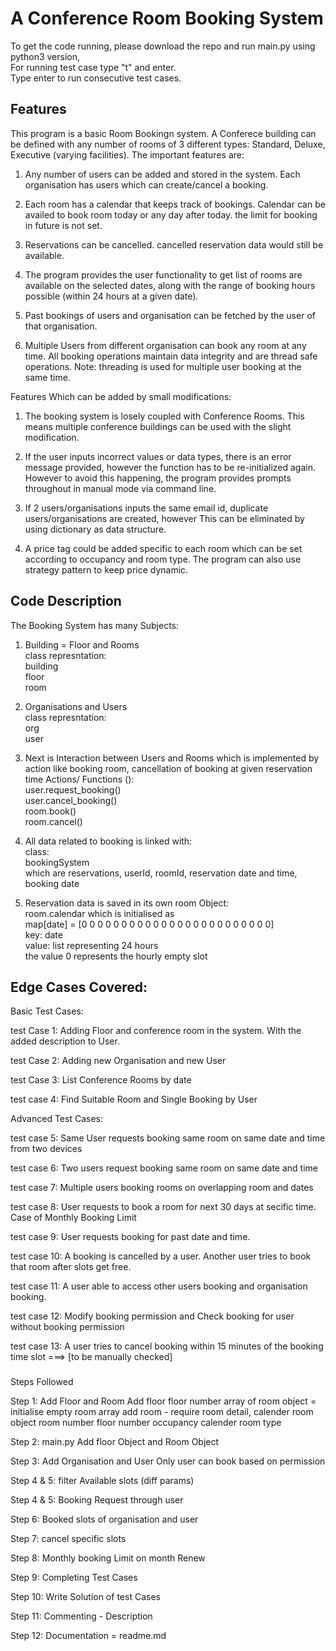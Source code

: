 
# A Conference Room Booking System

To get the code running, please download the repo and run main.py using python3 version,<br/>
For running test case type "t" and enter.<br/>
Type enter to run consecutive test cases.<br/>

## Features

This program is a basic Room Bookingn system. A Conferece building can be defined with any number of rooms of 3 different types: Standard, Deluxe, Executive (varying facilities). The important features are:<br/>

1. Any number of users can be added and stored in the system. Each organisation has users which can create/cancel a booking.

2. Each room has a calendar that keeps track of bookings. Calendar can be availed to book room today or any day after today. the limit for booking in future is not set.

3. Reservations can be cancelled. cancelled reservation data would still be available.

4. The program provides the user functionality to get list of rooms are available on the selected dates, along with the range of booking hours possible (within 24 hours at a given date).

5. Past bookings of users and organisation can be fetched by the user of that organisation.

6. Multiple Users from different organisation can book any room at any time. All booking operations maintain data integrity and are thread safe operations.
Note: threading is used for multiple user booking at the same time.

Features Which can be added by small modifications:

1. The booking system is losely coupled with Conference Rooms. This means multiple conference buildings can be used with the slight modification.

2. If the user inputs incorrect values or data types, there is an error message provided, however the function has to be re-initialized again. However to avoid this happening, the program provides prompts throughout in manual mode via command line.

3. If 2 users/organisations inputs the same email id, duplicate users/organisations are created, however This can be eliminated by using dictionary as data structure.

4. A price tag could be added specific to each room which can be set according to occupancy and room type. The program can also use strategy pattern to keep price dynamic.

## Code Description

The Booking System has many Subjects:<br/>
1. Building = Floor and Rooms<br/>
    class represntation: <br/>
        building<br/>
        floor<br/>
        room<br/>
2. Organisations and Users<br/>
    class represntation:<br/>
        org<br/>
        user<br/>

3. Next is Interaction between Users and Rooms which is implemented by action like booking room, cancellation of booking at given reservation time
    Actions/ Functions ():<br/>
        user.request_booking()<br/>
        user.cancel_booking()<br/>
        room.book()<br/>
        room.cancel()<br/>

4. All data related to booking is linked with:<br/>
    class:<br/>
        bookingSystem<br/>
    which are reservations, userId, roomId, reservation date and time, booking date<br/>

5. Reservation data is saved in its own room Object:<br/>
    room.calendar which is initialised as <br/>
        map[date] = [0 0 0 0 0 0 0 0 0 0 0 0 0 0 0 0 0 0 0 0 0 0 0 0]<br/>
        key: date<br/>
        value: list representing 24 hours<br/>
        the value 0 represents the hourly empty slot<br/>

## Edge Cases Covered:<br/>

Basic Test Cases:

test Case 1: Adding Floor and conference room in the system. With the added description to User.

test Case 2: Adding new Organisation and new User

test Case 3: List Conference Rooms by date

test case 4: Find Suitable Room and Single Booking by User

Advanced Test Cases:

test case 5: Same User requests booking same room on same date and time from two devices

test case 6: Two users request booking same room on same date and time

test case 7: Multiple users booking rooms on overlapping room and dates

test case 8: User requests to book a room for next 30 days at secific time. Case of Monthly Booking Limit

test case 9: User requests booking for past date and time.

test case 10: A booking is cancelled by a user. Another user tries to book that room after slots get free.

test case 11: A user able to access other users booking and organisation booking.

test case 12: Modify booking permission and Check booking for user without booking permission

test case 13: A user tries to cancel booking within 15 minutes of the booking time slot ===> [to be manually checked]

###

Steps Followed

Step 1: Add Floor and Room
    Add floor
        floor number
        array of room object = initialise empty room array
        add room - require room detail, calender
    room object
        room number
        floor number
        occupancy
        calender
        room type

Step 2: main.py
    Add floor Object and Room Object

Step 3: Add Organisation and User
    Only user can book based on permission

Step 4 & 5: filter Available slots (diff params)

Step 4 & 5: Booking Request through user

Step 6: Booked slots of organisation and user

Step 7: cancel specific slots

Step 8: Monthly booking Limit on month Renew

Step 9: Completing Test Cases

Step 10: Write Solution of test Cases

Step 11: Commenting - Description

Step 12: Documentation = readme.md
